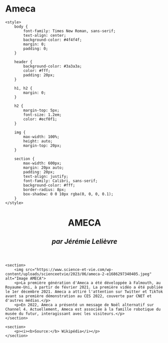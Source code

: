 # Ameca

<!DOCTYPE html>
<html>
<head>
    <meta charset="UTF-8">
    <title>AMECA</title>
   
    <style>
        body {
            font-family: Times New Roman, sans-serif;
            text-align: center;
            background-color: #4f4f4f;
            margin: 0;
            padding: 0;
        }

        header {
            background-color: #3a3a3a;
            color: #fff;
            padding: 20px;
        }

        h1, h2 {
            margin: 0;
        }

        h2 {
            margin-top: 5px;
            font-size: 1.2em;
            color: #ecf0f1;
        }

        img {
            max-width: 100%;
            height: auto;
            margin-top: 20px;
        }

        section {
            max-width: 600px;
            margin: 20px auto;
            padding: 20px;
            text-align: justify;
            font-family: Calibri, sans-serif;
            background-color: #fff;
            border-radius: 8px;
            box-shadow: 0 0 10px rgba(0, 0, 0, 0.1);
        }
    </style>
</head>
<body>
    <header>
        <h1>AMECA</h1>
        <h2><i>par Jérémie Lelièvre</i></h2>
    </header>

    <section>
        <img src="https://www.science-et-vie.com/wp-content/uploads/scienceetvie/2023/06/ameca-2-e1686297340405.jpeg" alt="Image AMECA">
        <p>La première génération d'Ameca a été développée à Falmouth, au Royaume-Uni, à partir de février 2021. La première vidéo a été publiée le 1er décembre 2021. Ameca a attiré l'attention sur Twitter et TikTok avant sa première démonstration au CES 2022, couverte par CNET et d'autres médias.</p>
        <p>En 2022, Ameca a présenté un message de Noël alternatif sur Channel 4. Actuellement, Ameca est associée à la famille robotique du musée du futur, interagissant avec les visiteurs.</p>
    </section>
  
    <section>
        <p><i><b>Source:</b> Wikipédia</i></p>
    </section>
  
</body>
  
</html>
